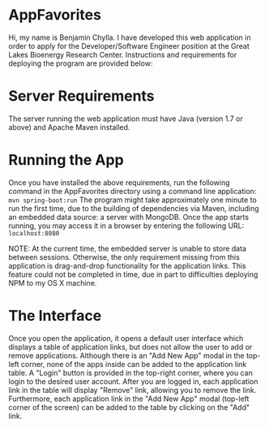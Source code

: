 # AppFavorites
Hi, my name is Benjamin Chylla. I have developed this web application in order to apply for the Developer/Software Engineer position at the Great Lakes Bioenergy Research Center. Instructions and requirements for deploying the program are provided below:

# Server Requirements
The server running the web application must have Java (version 1.7 or above) and Apache Maven installed. 

# Running the App
Once you have installed the above requirements, run the following command in the AppFavorites directory using a command line application: 
```mvn spring-boot:run```
The program might take approximately one minute to run the first time, due to the building of dependencies via Maven, including an embedded data source: a server with MongoDB. Once the app starts running, you may access it in a browser by entering the following URL:
```localhost:8080```

NOTE: At the current time, the embedded server is unable to store data between sessions. Otherwise, the only requirement missing from this application is drag-and-drop functionality for the application links. This feature could not be completed in time, due in part to difficulties deploying NPM to my OS X machine.

# The Interface
Once you open the application, it opens a default user interface which displays a table of application links, but does not allow the user to add or remove applications. Although there is an "Add New App" modal in the top-left corner, none of the apps inside can be added to the application link table. A "Login" button is provided in the top-right corner, where you can login to the desired user account. After you are logged in, each application link in the table will display "Remove" link, allowing you to remove the link. Furthermore, each application link in the "Add New App" modal (top-left corner of the screen) can be added to the table by clicking on the "Add" link.